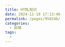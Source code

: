```yaml
---
title: HTML知识
date: 2024-11-10 17:13:46
permalink: /pages/95024b/
categories:
  - 前端
tags:
  - 
---
```

